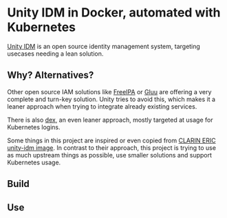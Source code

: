 # Unity IDM in Docker, automated with Kubernetes

[Unity IDM](https://www.unity-idm.eu) is an open source identity management
system, targeting usecases needing a lean solution.

## Why? Alternatives?

Other open source IAM solutions like [FreeIPA](https://www.freeipa.org) or
[Gluu](https://www.gluu.org) are offering a very complete and turn-key solution.
Unity tries to avoid this, which makes it a leaner approach when trying to
integrate already existing services.

There is also [dex](https://github.com/dexidp/dex), an even leaner approach,
mostly targeted at usage for Kubernetes logins.

Some things in this project are inspired or even copied from
[CLARIN ERIC unity-idm image](https://gitlab.com/CLARIN-ERIC/docker-unity-idm).
In contrast to their approach, this project is trying to use as much upstream
things as possible, use smaller solutions and support Kubernetes usage.

## Build
## Use

